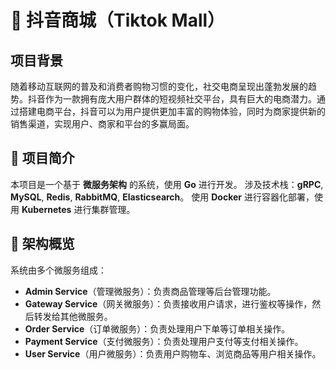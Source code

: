 # 📌 抖音商城（Tiktok Mall）

## 项目背景

随着移动互联网的普及和消费者购物习惯的变化，社交电商呈现出蓬勃发展的趋势。抖音作为一款拥有庞大用户群体的短视频社交平台，具有巨大的电商潜力。通过搭建电商平台，抖音可以为用户提供更加丰富的购物体验，同时为商家提供新的销售渠道，实现用户、商家和平台的多赢局面。

## 🚀 项目简介

本项目是一个基于 **微服务架构** 的系统，使用 **Go** 进行开发。
涉及技术栈：**gRPC**, **MySQL**, **Redis**, **RabbitMQ**, **Elasticsearch**。
使用 **Docker** 进行容器化部署，使用 **Kubernetes** 进行集群管理。

## 📐 架构概览

系统由多个微服务组成：

- **Admin Service**（管理微服务）：负责商品管理等后台管理功能。
- **Gateway Service**（网关微服务）：负责接收用户请求，进行鉴权等操作，然后转发给其他微服务。
- **Order Service**（订单微服务）：负责处理用户下单等订单相关操作。
- **Payment Service**（支付微服务）：负责处理用户支付等支付相关操作。
- **User Service**（用户微服务）：负责用户购物车、浏览商品等用户相关操作。
